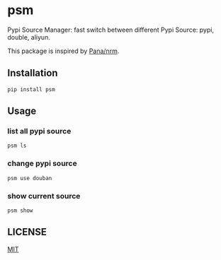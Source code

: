 # psm

Pypi Source Manager: fast switch between different Pypi Source: pypi, double, aliyun.


This package is inspired by [Pana/nrm](https://github.com/Pana/nrm).

## Installation

```
pip install psm
```


## Usage

### list all pypi source

```
psm ls
```

### change pypi source

```
psm use douban
```

### show current source

```
psm show
```

## LICENSE

[MIT](LICENSE)